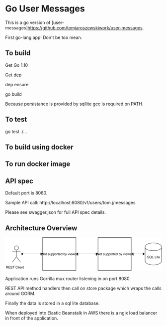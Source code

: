 # Go User Messages

This is a go version of [user-messages]https://github.com/tomjaroszewskiwork/user-messages.

First go-lang app! Don't be too mean.

## To build

Get Go 1.10

Get [dep](https://github.com/golang/dep)

dep ensure

go build

Because persistance is provided by sqllite gcc is required on PATH.

## To test

go test ./...

## To build using docker



## To run docker image



## API spec

Default port is 8080.

Sample API call: http://localhost:8080/v1/users/tom.j/messages

Please see swagger.json for full API spec details.

## Architecture Overview

![Architecture](/architecture.svg)

Application runs Gorrilla mux router listening in on port 8080.

REST API method handlers then call on store package which wraps the calls around GORM.

Finally the data is stored in a sql lite database.

When deployed into Elastic Beanstalk in AWS there is a ngix load balancer in front of the application.









